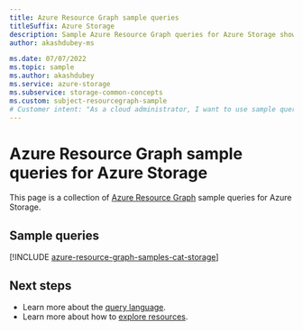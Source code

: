 ```yaml
---
title: Azure Resource Graph sample queries
titleSuffix: Azure Storage
description: Sample Azure Resource Graph queries for Azure Storage showing use of resource types and tables to access Azure Storage related resources and properties.
author: akashdubey-ms

ms.date: 07/07/2022
ms.topic: sample
ms.author: akashdubey
ms.service: azure-storage
ms.subservice: storage-common-concepts
ms.custom: subject-resourcegraph-sample
# Customer intent: "As a cloud administrator, I want to use sample queries from Azure Resource Graph for Azure Storage, so that I can effectively access and analyze storage-related resources and their properties."
---
```


# Azure Resource Graph sample queries for Azure Storage

This page is a collection of [Azure Resource Graph](../../governance/resource-graph/overview.md) sample queries for Azure Storage.

## Sample queries

[!INCLUDE [azure-resource-graph-samples-cat-storage](./includes/azure-storage.md)]

## Next steps

- Learn more about the [query language](../../governance/resource-graph/concepts/query-language.md).
- Learn more about how to [explore resources](../../governance/resource-graph/concepts/explore-resources.md).
